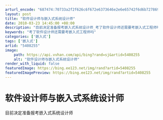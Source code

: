 ```yaml
---
arturl_encode: "687474:70733a2f2f626c6f672e6373646e2e6e65742f6d6b7278696e:672f61727469636c652f64657461696c732f35343038323535"
layout: post
title: "软件设计师与嵌入式系统设计师"
date: 2010-03-23 14:45:00 +08:00
description: "目前决定准备报考嵌入式系统设计师_考了软件设计师还需要考嵌入式工程师吗"
keywords: "考了软件设计师还需要考嵌入式工程师吗"
categories: ['嵌入式']
tags: ['嵌入式']
artid: "5408255"
image:
    path: https://api.vvhan.com/api/bing?rand=sj&artid=5408255
    alt: "软件设计师与嵌入式系统设计师"
render_with_liquid: false
featuredImage: https://bing.ee123.net/img/rand?artid=5408255
featuredImagePreview: https://bing.ee123.net/img/rand?artid=5408255
---
```


# 软件设计师与嵌入式系统设计师
目前决定准备报考嵌入式系统设计师